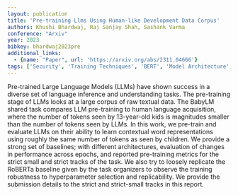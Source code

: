 ```yaml
---
layout: publication
title: 'Pre-training Llms Using Human-like Development Data Corpus'
authors: Khushi Bhardwaj, Raj Sanjay Shah, Sashank Varma
conference: "Arxiv"
year: 2023
bibkey: bhardwaj2023pre
additional_links:
  - {name: "Paper", url: 'https://arxiv.org/abs/2311.04666'}
tags: ['Security', 'Training Techniques', 'BERT', 'Model Architecture', 'Pre-Training']
---
```

Pre-trained Large Language Models (LLMs) have shown success in a diverse set
of language inference and understanding tasks. The pre-training stage of LLMs
looks at a large corpus of raw textual data. The BabyLM shared task compares
LLM pre-training to human language acquisition, where the number of tokens seen
by 13-year-old kids is magnitudes smaller than the number of tokens seen by
LLMs. In this work, we pre-train and evaluate LLMs on their ability to learn
contextual word representations using roughly the same number of tokens as seen
by children. We provide a strong set of baselines; with different
architectures, evaluation of changes in performance across epochs, and reported
pre-training metrics for the strict small and strict tracks of the task. We
also try to loosely replicate the RoBERTa baseline given by the task organizers
to observe the training robustness to hyperparameter selection and
replicability. We provide the submission details to the strict and strict-small
tracks in this report.
